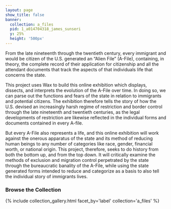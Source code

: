```yaml
---
layout: page
show_title: false
banner:
  collection: a_files
  pid: 1_a014704318_james_sunseri
  y: 25%
  height: '500px'
---
```


From the late nineteenth through the twentieth century, every immigrant and would be citizen of the U.S. generated an “Alien File” (A-File), containing, in theory, the complete record of their application for citizenship and all the attendant documents that track the aspects of that individuals life that concerns the state. 

This project uses Wax to build this online exhibition which displays, dissects, and interprets the evolution of the A-File over time. In doing so, we can parse out the functions and fears of the state in relation to immigrants and potential citizens. The exhibition therefore tells the story of how the U.S. devised an increasingly harsh regime of restriction and border control through the late nineteenth and twentieth centuries, as the legal developments of restriction are likewise reflected in the individual forms and documents contained in every A-file. 

But every A-File also represents a life, and this online exhibition will work against the onerous apparatus of the state and its method of reducing human beings to any number of categories like race, gender, financial worth, or national origin. This project, therefore, seeks to do history from both the bottom up, and from the top down. It will critically examine the methods of exclusion and migration control perpetrated by the state through the bureaucratic banality of the A-File, while using the state generated forms intended to reduce and categorize as a basis to also tell the individual story of immigrants lives.

### Browse the Collection

{% include collection_gallery.html facet_by='label' collection='a_files' %}
